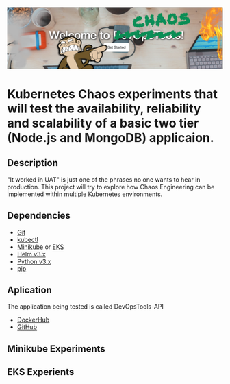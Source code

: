 <img src="screenshoot.png" align="centre" />

# Kubernetes Chaos experiments that will test the availability, reliability and scalability of a basic two tier (Node.js and MongoDB) applicaion. 

## Description
"It worked in UAT" is just one of the phrases no one wants to hear in production. This project will try to explore how Chaos Engineering can be implemented within multiple Kubernetes environments.

## Dependencies
- [Git](https://git-scm.com/)
- [kubectl](https://kubernetes.io/docs/tasks/tools/install-kubectl/)
- [Minikube](https://kubernetes.io/docs/tasks/tools/install-minikube/) or [EKS](https://eksctl.io/)
- [Helm v3.x](https://helm.sh/docs/intro/install/)
- [Python v3.x](https://www.python.org/downloads)
- [pip](https://pip.pypa.io/en/stable/installing)

## Aplication
The application being tested is called DevOpsTools-API
- [DockerHub](https://hub.docker.com/repository/docker/gashers82/devops-tools-api)
- [GitHub](https://github.com/GlenAshwood/DevOpsTools-API)

## Minikube Experiments

## EKS Experients


